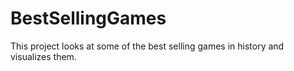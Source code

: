 # BestSellingGames
This project looks at some of the best selling games in history and visualizes them.
